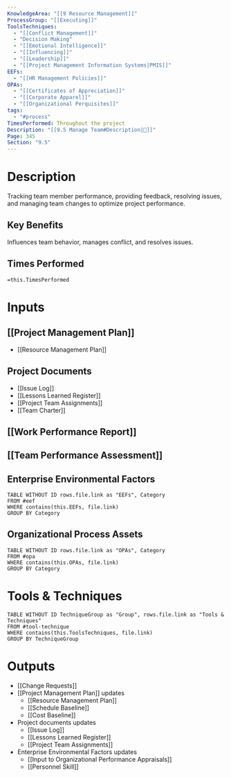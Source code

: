 ```yaml
---
KnowledgeArea: "[[9 Resource Management]]"
ProcessGroup: "[[Executing]]"
ToolsTechniques:
  - "[[Conflict Management]]"
  - "Decision Making"
  - "[[Emotional Intelligence]]"
  - "[[Influencing]]"
  - "[[Leadership]]"
  - "[[Project Management Information Systems|PMIS]]"
EEFs:
  - "[[HR Management Policies]]"
OPAs:
  - "[[Certificates of Appreciation]]"
  - "[[Corporate Apparel]]"
  - "[[Organizational Perquisites]]"
tags:
  - "#process"
TimesPerformed: Throughout the project
Description: "[[9.5 Manage Team#Description|📝]]"
Page: 345
Section: "9.5"
---
```

# Description
Tracking team member performance, providing feedback, resolving issues, and managing team changes to optimize project performance.
## Key Benefits
Influences team behavior, manages conflict, and resolves issues.
## Times Performed
`=this.TimesPerformed`
# Inputs
## [[Project Management Plan]]
- [[Resource Management Plan]]
## Project Documents
- [[Issue Log]]
- [[Lessons Learned Register]]
- [[Project Team Assignments]]
- [[Team Charter]]
## [[Work Performance Report]]
## [[Team Performance Assessment]]
## Enterprise Environmental Factors
```dataview
TABLE WITHOUT ID rows.file.link as "EEFs", Category
FROM #eef
WHERE contains(this.EEFs, file.link)
GROUP BY Category
```
## Organizational Process Assets
```dataview
TABLE WITHOUT ID rows.file.link as "OPAs", Category
FROM #opa
WHERE contains(this.OPAs, file.link)
GROUP BY Category
```
# Tools & Techniques
```dataview
TABLE WITHOUT ID TechniqueGroup as "Group", rows.file.link as "Tools & Techniques"
FROM #tool-technique
WHERE contains(this.ToolsTechniques, file.link)
GROUP BY TechniqueGroup
```
# Outputs
- [[Change Requests]]
- [[Project Management Plan]] updates
	- [[Resource Management Plan]]
	- [[Schedule Baseline]]
	- [[Cost Baseline]]
- Project documents updates
	- [[Issue Log]]
	- [[Lessons Learned Register]]
	- [[Project Team Assignments]]
- Enterprise Environmental Factors updates
	- [[Input to Organizational Performance Appraisals]]
	- [[Personnel Skill]]